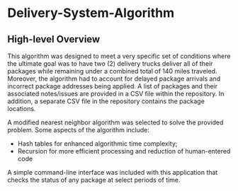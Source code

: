 <h1> Delivery-System-Algorithm </h1>

<h2>High-level Overview</h2>
This algorithm was designed to meet a very specific set of conditions where the ultimate goal was to have two (2) delivery trucks deliver all of their packages
while remaining under a combined total of 140 miles traveled. Moreover, the algorithm had to account for delayed package arrivals and incorrect package addresses being applied. A list of packages and
their associated notes/issues are provided in a CSV file within the repository. In addition, a separate CSV file in the repository contains the package locations. 
  
A modified nearest neighbor algorithm was selected to solve the provided problem. Some aspects of the algorithm include:
<ul>
  <li>Hash tables for enhanced algorithmic time complexity;</li>
  <li>Recursion for more efficient processing and reduction of human-entered code</li>
</ul>

A simple command-line interface was included with this application that checks the status of any package at select periods of time. 
